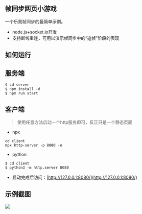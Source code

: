 ## 帧同步网页小游戏

一个乐观帧同步的最简单示例。

* node.js+socket.io开发
* 支持断线重连，可用以演示帧同步中的“追帧"阶段的表现

## 如何运行

## 服务端
```shell
$ cd server
$ npm install -d
$ npm run start
```


## 客户端

> 使用任意方法启动一个http服务即可，反正只是一个静态页面

- npx
```shell
cd client
npx http-server -p 8080 -o
```

- python
```shell
$ cd client
$ python3 -m http.server 8080
```

* 启动完成后访问：[http://127.0.0.1:8080/](http://127.0.0.1:8080/)

## 示例截图
![](README/preview.png)